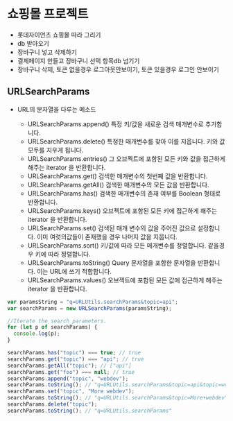 # 쇼핑몰 프로젝트

* 롯데자이언츠 쇼핑몰 따라 그리기
* db 받아오기
* 장바구니 넣고 삭제하기
* 결제페이지 만들고 장바구니 선택 항목db 넘기기
* 장바구니 삭제, 토큰 없을경우 로그아웃안보이기, 토큰 있을경우 로그인 안보이기

## URLSearchParams

* URL의 문자열을 다루는 메소드

    * URLSearchParams.append()
    특정 키/값을 새로운 검색 매개변수로 추가합니다.
    * URLSearchParams.delete()
    특정한 매개변수를 찾아 이를 지웁니다. 키와 값 모두를 지우게 됩니다.
    * URLSearchParams.entries()
    그 오브젝트에 포함된 모든 키와 값을 접근하게 해주는  iterator 을 반환합니다.
    * URLSearchParams.get()
    검색한 매개변수의 첫번째 값을 반환합니다.
    * URLSearchParams.getAll()
    검색한 매개변수의 모든 값을 반환합니다.
    * URLSearchParams.has()
    검색한 매개변수의 존재 여부를 Boolean 형태로 반환합니다.
    * URLSearchParams.keys()
    오브젝트에 포함된 모든 키에 접근하게 해주는 iterator 을 반환합니다.
    * URLSearchParams.set()
    검색된 매개 변수의 값을 주어진 값으로 설정합니다. 이미 여럿의값들이 존재했을 경우 나머지 값을 지웁니다.
    * URLSearchParams.sort()
    키/값에 따라 모든 매개변수를 정렬합니다. 같을경우 키에 따라 정렬합니다. 
    * URLSearchParams.toString()
    Query 문자열을 포함한 문자열을 반환합니다. 이는 URL에 쓰기 적합합니다.
    * URLSearchParams.values()
    오브젝트에 포함된 모든 값에 접근하게 해주는  iterator 을 반환합니다.

```js
var paramsString = "q=URLUtils.searchParams&topic=api";
var searchParams = new URLSearchParams(paramsString);

//Iterate the search parameters.
for (let p of searchParams) {
  console.log(p);
}

searchParams.has("topic") === true; // true
searchParams.get("topic") === "api"; // true
searchParams.getAll("topic"); // ["api"]
searchParams.get("foo") === null; // true
searchParams.append("topic", "webdev");
searchParams.toString(); // "q=URLUtils.searchParams&topic=api&topic=webdev"
searchParams.set("topic", "More webdev");
searchParams.toString(); // "q=URLUtils.searchParams&topic=More+webdev"
searchParams.delete("topic");
searchParams.toString(); // "q=URLUtils.searchParams"

```